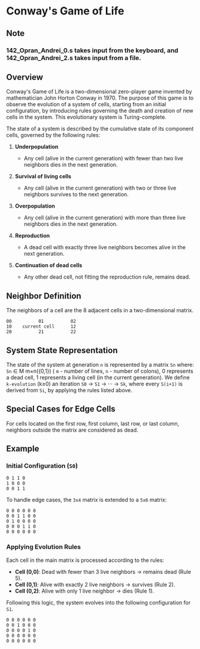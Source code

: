 # Conway's Game of Life

## Note

### 142_Opran_Andrei_0.s takes input from the keyboard, and 142_Opran_Andrei_2.s takes input from a file.

## Overview

Conway's Game of Life is a two-dimensional zero-player game invented by mathematician John Horton Conway in 1970. The purpose of this game is to observe the evolution of a system of cells, starting from an initial configuration, by introducing rules governing the death and creation of new cells in the system. This evolutionary system is Turing-complete.

The state of a system is described by the cumulative state of its component cells, governed by the following rules:

1. **Underpopulation**
   - Any cell (alive in the current generation) with fewer than two live neighbors dies in the next generation.

2. **Survival of living cells**
   - Any cell (alive in the current generation) with two or three live neighbors survives to the next generation.

3. **Overpopulation**
   - Any cell (alive in the current generation) with more than three live neighbors dies in the next generation.

4. **Reproduction**
   - A dead cell with exactly three live neighbors becomes alive in the next generation.

5. **Continuation of dead cells**
   - Any other dead cell, not fitting the reproduction rule, remains dead.

## Neighbor Definition

The neighbors of a cell are the 8 adjacent cells in a two-dimensional matrix.


```
00          01          02
10    current cell      12
20          21          22
```

## System State Representation

The state of the system at generation `n` is represented by a matrix `Sn` where: `Sn` ∈ M m×n({0,1}) ( `m` - number of lines, `n` - number of colons), 0 represents a dead cell, 1 represents a living cell (in the current generation). We define `k-evolution` (k≥0) an iteration `S0` → `S1` → ··· → `Sk`, where every `S(i+1)` is derived from `Si`, by applying the rules listed above.

## Special Cases for Edge Cells

For cells located on the first row, first column, last row, or last column, neighbors outside the matrix are considered as dead.

## Example

### Initial Configuration (`S0`)

```
0 1 1 0
1 0 0 0
0 0 1 1
```

To handle edge cases, the `3x4` matrix is extended to a `5x6` matrix:

```
0 0 0 0 0 0
0 0 1 1 0 0
0 1 0 0 0 0
0 0 0 1 1 0
0 0 0 0 0 0
```

### Applying Evolution Rules

Each cell in the main matrix is processed according to the rules:

- **Cell (0,0)**: Dead with fewer than 3 live neighbors → remains dead (Rule 5).
- **Cell (0,1)**: Alive with exactly 2 live neighbors → survives (Rule 2).
- **Cell (0,2)**: Alive with only 1 live neighbor → dies (Rule 1).

Following this logic, the system evolves into the following configuration for `S1`.

```
0 0 0 0 0 0
0 0 1 0 0 0
0 0 0 0 1 0
0 0 0 0 0 0
0 0 0 0 0 0
```
